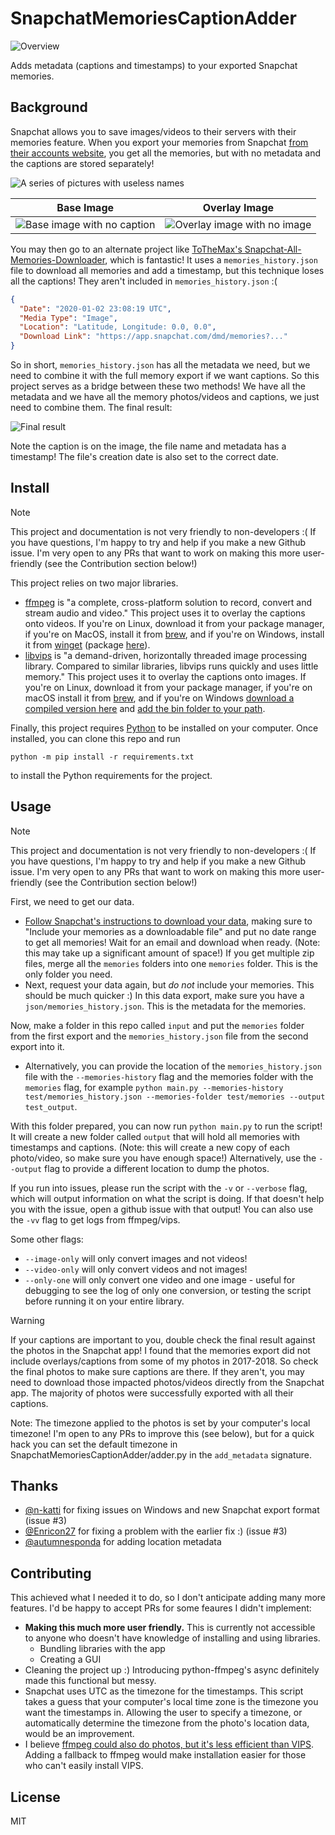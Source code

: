 # SnapchatMemoriesCaptionAdder

![Overview](doc/overview.webp)

Adds metadata (captions and timestamps) to your exported Snapchat memories.

## Background
Snapchat allows you to save images/videos to their servers with their memories
feature. When you export your memories from Snapchat [from their accounts
website](https://accounts.snapchat.com), you get all the memories, but with no
metadata and the captions are stored separately!

![A series of pictures with useless names](doc/before.png)

| Base Image | Overlay Image |
| ---------- | ------------- |
| ![Base image with no caption](test/memories/062c8942-3124-a480-71fc-3c4833e3e569-main.jpg) | ![Overlay image with no image](test/memories/062c8942-3124-a480-71fc-3c4833e3e569-overlay.png) |

You may then go to an alternate project like [ToTheMax's
Snapchat-All-Memories-Downloader](https://github.com/ToTheMax/Snapchat-All-Memories-Downloader),
which is fantastic! It uses a `memories_history.json` file to download all memories and add a timestamp, but this technique loses all the captions! They aren't included in `memories_history.json` :(

```json
{
  "Date": "2020-01-02 23:08:19 UTC",
  "Media Type": "Image",
  "Location": "Latitude, Longitude: 0.0, 0.0",
  "Download Link": "https://app.snapchat.com/dmd/memories?..."
}
```
So in short, `memories_history.json` has all the metadata we need, but we need
to combine it with the full memory export if we want captions.  So this project
serves as a bridge between these two methods! We have all the metadata and we
have all the memory photos/videos and captions, we just need to combine them. The final result:

![Final result](doc/after.png)

Note the caption is on the image, the file name and metadata has a timestamp!
The file's creation date is also set to the correct date.

## Install

> [!NOTE]  
> This project and documentation is not very friendly to non-developers :( If
> you have questions, I'm happy to try and help if you make a new Github issue.
> I'm very open to any PRs that want to work on making this more user-friendly
> (see the Contribution section below!)

This project relies on two major libraries.

- [ffmpeg](https://ffmpeg.org/) is "a complete, cross-platform solution to
  record, convert and stream audio and video." This project uses it to overlay
  the captions onto videos. If you're on Linux, download it from your package
  manager, if you're on MacOS, install it from
  [brew](https://formulae.brew.sh/formula/ffmpeg), and if you're on Windows,
  install it from
  [winget](https://learn.microsoft.com/en-us/windows/package-manager/winget/)
  (package [here](https://winget.run/pkg/Gyan/FFmpeg)).
- [libvips](https://www.libvips.org/) is "a demand-driven, horizontally threaded
  image processing library. Compared to similar libraries, libvips runs quickly
  and uses little memory." This project uses it to overlay the captions onto
  images. If you're on Linux, download it from your package manager, if you're
  on macOS install it from [brew](https://formulae.brew.sh/formula/vips), and if
  you're on Windows [download a compiled version
  here](https://www.libvips.org/install.html#installing-the-windows-binary) and
  [add the bin folder to your
  path](https://stackoverflow.com/q/44272416).

Finally, this project requires [Python](https://www.python.org/) to be installed
on your computer. Once installed, you can clone this repo and run

```shell
python -m pip install -r requirements.txt
```

to install the Python requirements for the project.

## Usage

> [!NOTE]  
> This project and documentation is not very friendly to non-developers :( If
> you have questions, I'm happy to try and help if you make a new Github issue.
> I'm very open to any PRs that want to work on making this more user-friendly
> (see the Contribution section below!)

First, we need to get our data.

- [Follow Snapchat's instructions to download your
  data](https://help.snapchat.com/hc/en-gb/articles/7012305371156), making sure
  to "Include your memories as a downloadable file" and put no date range to
  get all memories! Wait for an email and download when ready. (Note: this may
  take up a significant amount of space!) If you get multiple zip files, merge
  all the `memories` folders into one `memories` folder. This is the only folder
  you need.
- Next, request your data again, but *do not* include your memories. This
  should be much quicker :) In this data export, make sure you have a
  `json/memories_history.json`. This is the metadata for the memories.

Now, make a folder in this repo called `input` and put the `memories` folder
from the first export and the `memories_history.json` file from the second
export into it.
  - Alternatively, you can provide the location of the `memories_history.json`
    file with the `--memories-history` flag and the memories folder with the
    `memories` flag, for example `python main.py --memories-history
    test/memories_history.json --memories-folder test/memories --output
    test_output`.

With this folder prepared, you can now run `python main.py` to run the script!
It will create a new folder called `output` that will hold all memories with
timestamps and captions. (Note: this will create a new copy of each photo/video,
so make sure you have enough space!) Alternatively, use the `--output` flag to
provide a different location to dump the photos.

If you run into issues, please run the script with the `-v` or `--verbose`
flag, which will output information on what the script is doing. If that
doesn't help you with the issue, open a github issue with that output! You
can also use the `-vv` flag to get logs from ffmpeg/vips.

Some other flags:
- `--image-only` will only convert images and not videos!
- `--video-only` will only convert videos and not images!
- `--only-one` will only convert one video and one image - useful for debugging
  to see the log of only one conversion, or testing the script before running
  it on your entire library.

> [!WARNING]
> If your captions are important to you, double check the final result against
> the photos in the Snapchat app! I found that the memories export did not
> include overlays/captions from some of my photos in 2017-2018. So check the
> final photos to make sure captions are there. If they aren't, you may need
> to download those impacted photos/videos directly from the Snapchat app.
> The majority of photos were successfully exported with all their captions.

Note: The timezone applied to the photos is set by your computer's local
timezone! I'm open to any PRs to improve this (see below), but for a quick
hack you can set the default timezone in SnapchatMemoriesCaptionAdder/adder.py
in the `add_metadata` signature.

## Thanks
- [@n-katti](https://github.com/n-katti) for fixing issues on Windows and new Snapchat export format (issue #3)
- [@Enricon27](https://github.com/Enricone27) for fixing a problem with the earlier fix :) (issue #3)
- [@autumnesponda](https://github.com/autumnesponda) for adding location metadata

## Contributing

This achieved what I needed it to do, so I don't anticipate adding many more
features. I'd be happy to accept PRs for some feaures I didn't implement:

- **Making this much more user friendly.** This is currently not accessible to
  anyone who doesn't have knowledge of installing and using libraries.
    - Bundling libraries with the app
    - Creating a GUI
- Cleaning the project up :) Introducing python-ffmpeg's async definitely made
  this functional but messy.
- Snapchat uses UTC as the timezone for the timestamps. This script takes a
  guess that your computer's local time zone is the timezone you want the
  timestamps in. Allowing the user to specify a timezone, or automatically
  determine the timezone from the photo's location data, would be an
  improvement.
- I believe [ffmpeg could also do photos, but it's less efficient than
  VIPS](https://stackoverflow.com/questions/70966770/ffmpeg-or-imagemagick-for-image-conversion-and-resizing-speed-memory-usage).
  Adding a fallback to ffmpeg would make installation easier for those who
  can't easily install VIPS.

## License
MIT
